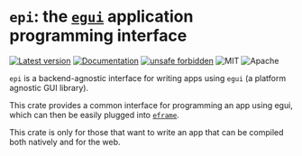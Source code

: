 # `epi`: the [`egui`](https://github.com/emilk/egui) application programming interface

[![Latest version](https://img.shields.io/crates/v/epi.svg)](https://crates.io/crates/epi)
[![Documentation](https://docs.rs/epi/badge.svg)](https://docs.rs/epi)
[![unsafe forbidden](https://img.shields.io/badge/unsafe-forbidden-success.svg)](https://github.com/rust-secure-code/safety-dance/)
![MIT](https://img.shields.io/badge/license-MIT-blue.svg)
![Apache](https://img.shields.io/badge/license-Apache-blue.svg)

`epi` is a backend-agnostic interface for writing apps using `egui` (a platform agnostic GUI library).

This crate provides a common interface for programming an app using egui, which can then be easily plugged into [`eframe`](https://github.com/emilk/egui/tree/master/eframe).

This crate is only for those that want to write an app that can be compiled both natively and for the web.

